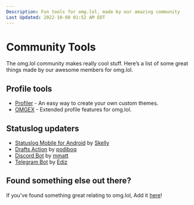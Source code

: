 ```yaml
---
Description: Fun tools for omg.lol, made by our amazing community  
Last Updated: 2022-10-08 01:52 AM EDT
---
```


# Community Tools

The omg.lol community makes really cool stuff. Here’s a list of some great things made by our awesome members for omg.lol.

## Profile tools

- [Profiler](https://profiler.omg.lol) - An easy way to create your own custom themes.
- [OMGEX](https://github.com/LITDevs/OMGex) - Extended profile features for omg.lol.

## Statuslog updaters

- [Statuslog Mobile for Android](https://play.google.com/store/apps/details?id=lol.omg.skelly.statuslog) by [Skelly](https://skelly.omg.lol)
- [Drafts Action](https://actions.getdrafts.com/a/2DT) by [podiboq](https://podiboq.omg.lol)
- [Discord Bot](https://github.com/mmattbtw/discord-status.lol) by [mmatt](https://mm.omg.lol)
- [Telegram Bot](https://t.me/omgdotlolbot) by [Ediz](https://ediz.omg.lol)

## Found something else out there?

If you've found something great relating to omg.lol, Add it [here](https://github.com/neatnik/omg.lol/discussions/242)!